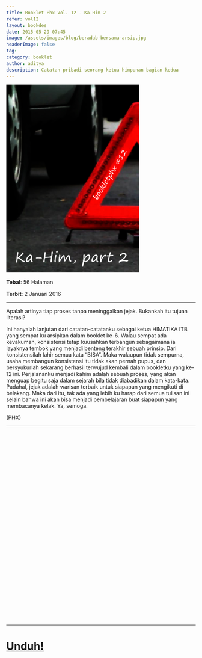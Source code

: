 ```yaml
---
title: Booklet Phx Vol. 12 - Ka-Him 2
refer: vol12
layout: bookdes
date: 2015-05-29 07:45
image: /assets/images/blog/beradab-bersama-arsip.jpg
headerImage: false
tag:
category: booklet
author: aditya
description: Catatan pribadi seorang ketua himpunan bagian kedua
---
```


<img class="image" src="/assets/images/cover/booklet12.jpg" alt="__" height="500px">

__Tebal__: 56 Halaman

__Terbit__: 2 Januari 2016

***

Apalah artinya tiap proses tanpa meninggalkan jejak. Bukankah itu tujuan literasi?

Ini hanyalah lanjutan dari catatan-catatanku sebagai ketua HIMATIKA ITB yang sempat ku arsipkan dalam booklet ke-6. Walau sempat ada kevakuman, konsistensi tetap kuusahkan terbangun sebagaimana ia layaknya tembok yang menjadi benteng terakhir sebuah prinsip. Dari konsistensilah lahir semua kata “BISA”. Maka walaupun tidak sempurna, usaha membangun konsistensi itu tidak akan pernah pupus, dan bersyukurlah sekarang berhasil terwujud kembali dalam bookletku yang ke-12 ini. Perjalananku menjadi kahim adalah sebuah proses, yang akan menguap begitu saja dalam sejarah bila tidak diabadikan dalam kata-kata. Padahal, jejak adalah warisan terbaik untuk siapapun  yang mengikuti di belakang. Maka dari itu, tak ada yang lebih ku harap dari semua tulisan ini selain bahwa ini akan bisa menjadi pembelajaran buat siapapun yang membacanya kelak. Ya, semoga. 

(PHX)

***

<div data-configid="7319434/60843599" style="width:100%; height:500px;" class="issuuembed"></div>
<script type="text/javascript" src="//e.issuu.com/embed.js" async="true"></script>

***

# [Unduh!][akses]

[akses]:https://www.dropbox.com/s/gs7dswyo14afliz/%2312%20Ka-Him.pdf?dl=0

